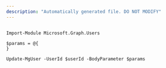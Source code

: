 ```yaml
---
description: "Automatically generated file. DO NOT MODIFY"
---
```


```powershellv1

Import-Module Microsoft.Graph.Users

$params = @{
}

Update-MgUser -UserId $userId -BodyParameter $params

```